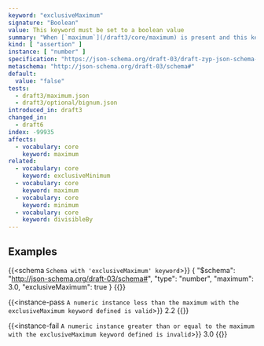```yaml
---
keyword: "exclusiveMaximum"
signature: "Boolean"
value: This keyword must be set to a boolean value
summary: "When [`maximum`](/draft3/core/maximum) is present and this keyword is set to true, the numeric instance must be less than the value in [`maximum`](/draft3/core/maximum)."
kind: [ "assertion" ]
instance: [ "number" ]
specification: "https://json-schema.org/draft-03/draft-zyp-json-schema-03.pdf#5.12"
metaschema: "http://json-schema.org/draft-03/schema#"
default:
  value: "false"
tests:
  - draft3/maximum.json
  - draft3/optional/bignum.json
introduced_in: draft3
changed_in:
  - draft6
index: -99935
affects:
  - vocabulary: core
    keyword: maximum
related:
  - vocabulary: core
    keyword: exclusiveMinimum
  - vocabulary: core
    keyword: maximum
  - vocabulary: core
    keyword: minimum
  - vocabulary: core
    keyword: divisibleBy
---
```


## Examples

{{<schema `Schema with 'exclusiveMaximum' keyword`>}}
{
  "$schema": "http://json-schema.org/draft-03/schema#",
  "type": "number",
  "maximum": 3.0,
  "exclusiveMaximum": true
}
{{</schema>}}

{{<instance-pass `A numeric instance less than the maximum with the exclusiveMaximum keyword defined is valid`>}}
2.2
{{</instance-pass>}}


{{<instance-fail `A numeric instance greater than or equal to the maximum with the exclusiveMaximum keyword defined is invalid`>}}
3.0
{{</instance-fail>}}
